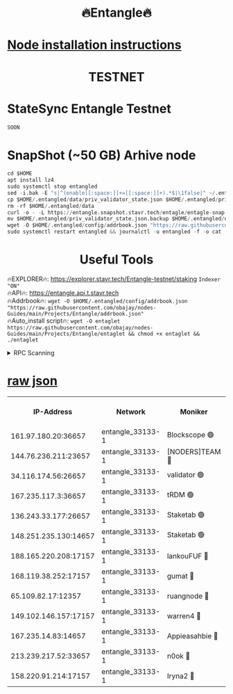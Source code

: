<h1 align="center"> 🔥Entangle🔥</h1>

[Node installation instructions](https://github.com/obajay/nodes-Guides/tree/main/Projects/Entangle)
=

<h1 align="center"> TESTNET</h1>

# StateSync Entangle Testnet
```python
SOON
```
# SnapShot (~50 GB) Arhive node
```python
cd $HOME
apt install lz4
sudo systemctl stop entangled
sed -i.bak -E "s|^(enable[[:space:]]+=[[:space:]]+).*$|\1false|" ~/.entangled/config/config.toml
cp $HOME/.entangled/data/priv_validator_state.json $HOME/.entangled/priv_validator_state.json.backup
rm -rf $HOME/.entangled/data
curl -o - -L https://entangle.snapshot.stavr.tech/entagle/entagle-snap.tar.lz4 | lz4 -c -d - | tar -x -C $HOME/.entangled --strip-components 2
mv $HOME/.entangled/priv_validator_state.json.backup $HOME/.entangled/data/priv_validator_state.json
wget -O $HOME/.entangled/config/addrbook.json "https://raw.githubusercontent.com/obajay/nodes-Guides/main/Projects/Entangle/addrbook.json"
sudo systemctl restart entangled && journalctl -u entangled -f -o cat
```
 <h1 align="center"> Useful Tools</h1>
 
🔥EXPLORER🔥: https://explorer.stavr.tech/Entangle-testnet/staking        `Indexer "ON"` \
🔥API🔥:      https://entangle.api.t.stavr.tech \
🔥Addrbook🔥: ```wget -O $HOME/.entangled/config/addrbook.json "https://raw.githubusercontent.com/obajay/nodes-Guides/main/Projects/Entangle/addrbook.json"``` \
🔥Auto_install script🔥:  `wget -O entaglet https://raw.githubusercontent.com/obajay/nodes-Guides/main/Projects/Entangle/entaglet && chmod +x entaglet && ./entaglet`


<details>
<summary>RPC Scanning</summary>

<h2 align="center"> We scan nodes in real time every 4 hours. And we provide the final result of RPC endpoints.
We cannot influence the operation of these nodes in any way. </h2>


```python
If Voting Power is higher than 0 --> then the Node is a validator of the network and may be subject to attack and be a potential threat to the chain.
```
```python
We marked such validators with a red symbol
```

</details>

[raw json](https://rpc-check.entangt.stavr.tech/entangt/rpc-entangt-result.json)
=


<table><tr><th>IP-Address</th><th>Network</th><th>Moniker</th><th>Latest Block Height</th><th>Earliest Block Height</th><th>Catching Up</th><th>Tx Index</th><th>Voting Power</th><th>Scan Time</th></tr><tr><td>161.97.180.20:36657</td><td>entangle_33133-1</td><td>Blockscope 🟢</td><td>1841871</td><td>1</td><td>False</td><td>off</td><td>0</td><td>2024-01-24T20:47:11.179612642UTC</td></tr><tr><td>144.76.236.211:23657</td><td>entangle_33133-1</td><td>[NODERS]TEAM 🔴</td><td>1841874</td><td>1</td><td>False</td><td>off</td><td>27049800500000000</td><td>2024-01-24T20:47:22.992388713UTC</td></tr><tr><td>34.116.174.56:26657</td><td>entangle_33133-1</td><td>validator 🟢</td><td>1841874</td><td>1</td><td>False</td><td>on</td><td>0</td><td>2024-01-24T20:47:27.707311160UTC</td></tr><tr><td>167.235.117.3:36657</td><td>entangle_33133-1</td><td>tRDM 🟢</td><td>1841874</td><td>1</td><td>False</td><td>on</td><td>0</td><td>2024-01-24T20:47:29.072550304UTC</td></tr><tr><td>136.243.33.177:26657</td><td>entangle_33133-1</td><td>Staketab 🟢</td><td>1841874</td><td>660001</td><td>False</td><td>on</td><td>0</td><td>2024-01-24T20:47:25.330817438UTC</td></tr><tr><td>148.251.235.130:14657</td><td>entangle_33133-1</td><td>Staketab 🟢</td><td>1841871</td><td>660801</td><td>False</td><td>on</td><td>0</td><td>2024-01-24T20:47:10.754566114UTC</td></tr><tr><td>188.165.220.208:17157</td><td>entangle_33133-1</td><td>lankouFUF 🔴</td><td>1841873</td><td>725001</td><td>False</td><td>on</td><td>312833891990001</td><td>2024-01-24T20:47:16.207899297UTC</td></tr><tr><td>168.119.38.252:17157</td><td>entangle_33133-1</td><td>gumat 🔴</td><td>1841873</td><td>962001</td><td>False</td><td>on</td><td>311893412878335</td><td>2024-01-24T20:47:15.904754079UTC</td></tr><tr><td>65.109.82.17:12357</td><td>entangle_33133-1</td><td>ruangnode 🔴</td><td>1841872</td><td>1312001</td><td>False</td><td>off</td><td>437579962370126</td><td>2024-01-24T20:47:11.543373262UTC</td></tr><tr><td>149.102.146.157:17157</td><td>entangle_33133-1</td><td>warren4 🔴</td><td>1841874</td><td>1436001</td><td>False</td><td>on</td><td>484417023854259</td><td>2024-01-24T20:47:22.740259623UTC</td></tr><tr><td>167.235.14.83:14657</td><td>entangle_33133-1</td><td>Appieasahbie 🔴</td><td>1841874</td><td>1716001</td><td>False</td><td>on</td><td>44123221801989996</td><td>2024-01-24T20:47:28.642426725UTC</td></tr><tr><td>213.239.217.52:33657</td><td>entangle_33133-1</td><td>n0ok 🔴</td><td>1841874</td><td>1741874</td><td>False</td><td>off</td><td>46574392273662988</td><td>2024-01-24T20:47:27.973311585UTC</td></tr><tr><td>158.220.91.214:17157</td><td>entangle_33133-1</td><td>Iryna2 🔴</td><td>1841874</td><td>1822001</td><td>False</td><td>on</td><td>298287408343724</td><td>2024-01-24T20:47:28.294856737UTC</td></tr></table>
